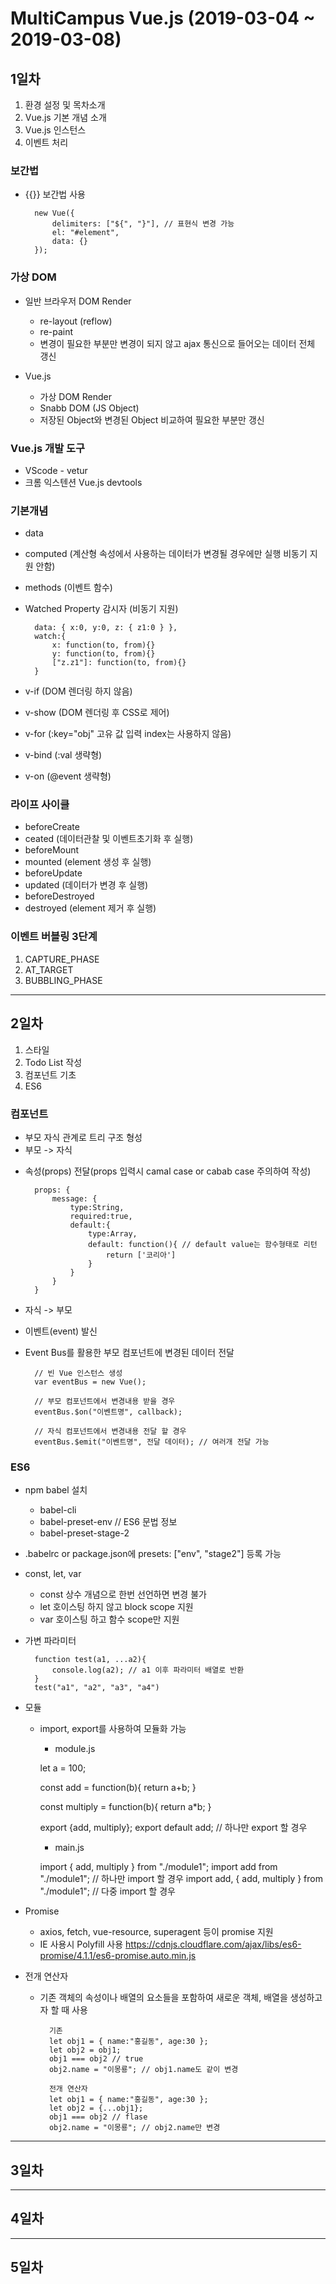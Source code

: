 # MultiCampus Vue.js (2019-03-04  ~ 2019-03-08)

## 1일차
1. 환경 설정 및 목차소개
2. Vue.js 기본 개념 소개
3. Vue.js 인스턴스
4. 이벤트 처리

### 보간법
* {{}} 보간법 사용

        new Vue({
            delimiters: ["${", "}"], // 표현식 변경 가능
            el: "#element",
            data: {}
        });

### 가상 DOM
* 일반 브라우저 DOM Render
    - re-layout (reflow)
    - re-paint
    - 변경이 필요한 부분만 변경이 되지 않고 ajax 통신으로 들어오는 데이터 전체 갱신

* Vue.js
    - 가상 DOM Render
    - Snabb DOM (JS Object)
    - 저장된 Object와 변경된 Object 비교하여 필요한 부분만 갱신

### Vue.js 개발 도구
* VScode - vetur
* 크롬 익스텐션 Vue.js devtools

### 기본개념
* data
* computed (계산형 속성에서 사용하는 데이터가 변경될 경우에만 실행 비동기 지원 안함)
* methods (이벤트 함수)
* Watched Property 감시자 (비동기 지원)

        data: { x:0, y:0, z: { z1:0 } },
        watch:{ 
            x: function(to, from){}
            y: function(to, from){}
            ["z.z1"]: function(to, from){}
        }

* v-if (DOM 렌더링 하지 않음)
* v-show (DOM 렌더링 후 CSS로 제어)
* v-for (:key="obj" 고유 값 입력 index는 사용하지 않음)
* v-bind (:val 생략형)
* v-on (@event 생략형)

### 라이프 사이클
* beforeCreate
* ceated (데이터관찰 및 이벤트초기화 후 실행)
* beforeMount
* mounted (element 생성 후 실행)
* beforeUpdate
* updated (데이터가 변경 후 실행)
* beforeDestroyed
* destroyed (element 제거 후 실행)

### 이벤트 버블링  3단계
1. CAPTURE_PHASE
2. AT_TARGET
3. BUBBLING_PHASE

----------------------------

## 2일차
1. 스타일
2. Todo List 작성
3. 컴포넌트 기초
4. ES6

### 컴포넌트
* 부모 자식 관계로 트리 구조 형성
* 부모 -> 자식
- 속성(props) 전달(props 입력시 camal case or cabab case 주의하여 작성)

        props: {
            message: {
                type:String, 
                required:true, 
                default:{
                    type:Array,
                    default: function(){ // default value는 함수형태로 리턴
                        return ['코리아']
                    }
                }
            }
        }

* 자식 -> 부모
- 이벤트(event) 발신
* Event Bus를 활용한 부모 컴포넌트에 변경된 데이터 전달

        // 빈 Vue 인스턴스 생성
        var eventBus = new Vue();

        // 부모 컴포넌트에서 변경내용 받을 경우
        eventBus.$on("이벤트명", callback);

        // 자식 컴포넌트에서 변경내용 전달 할 경우
        eventBus.$emit("이벤트명", 전달 데이터); // 여러개 전달 가능

### ES6
* npm babel 설치
    - babel-cli
    - babel-preset-env // ES6 문법 정보
    - babel-preset-stage-2
* .babelrc or package.json에 presets: ["env", "stage2"] 등록 가능

* const, let, var
    - const 상수 개념으로 한번 선언하면 변경 불가
    - let 호이스팅 하지 않고 block scope 지원
    - var 호이스팅 하고 함수 scope만 지원

* 가변 파라미터

        function test(a1, ...a2){
            console.log(a2); // a1 이후 파라미터 배열로 반환
        }
        test("a1", "a2", "a3", "a4")
    
* 모듈
    - import, export를 사용하여 모듈화 가능

        - module.js

        let a = 100;

        const add = function(b){
            return a+b;
        }

        const multiply = function(b){
            return a*b;
        }

        export {add, multiply};
        export default add; // 하나만 export 할 경우

        - main.js
        
        import { add, multiply } from "./module1";
        import add from "./module1"; // 하나만 import 할 경우
        import add, { add, multiply } from "./module1"; // 다중 import 할 경우

* Promise
    - axios, fetch, vue-resource, superagent 등이 promise 지원
    - IE 사용시 Polyfill 사용
    https://cdnjs.cloudflare.com/ajax/libs/es6-promise/4.1.1/es6-promise.auto.min.js

* 전개 연산자
    - 기존 객체의 속성이나 배열의 요소들을 포함하여 새로운 객체, 배열을 생성하고자 할 때 사용

            기존
            let obj1 = { name:"홍길동", age:30 };
            let obj2 = obj1;
            obj1 === obj2 // true
            obj2.name = "이몽룡"; // obj1.name도 같이 변경

            전개 연산자
            let obj1 = { name:"홍길동", age:30 };
            let obj2 = {...obj1};
            obj1 === obj2 // flase
            obj2.name = "이몽룡"; // obj2.name만 변경

----------------------------

## 3일차


----------------------------

## 4일차


----------------------------

## 5일차



